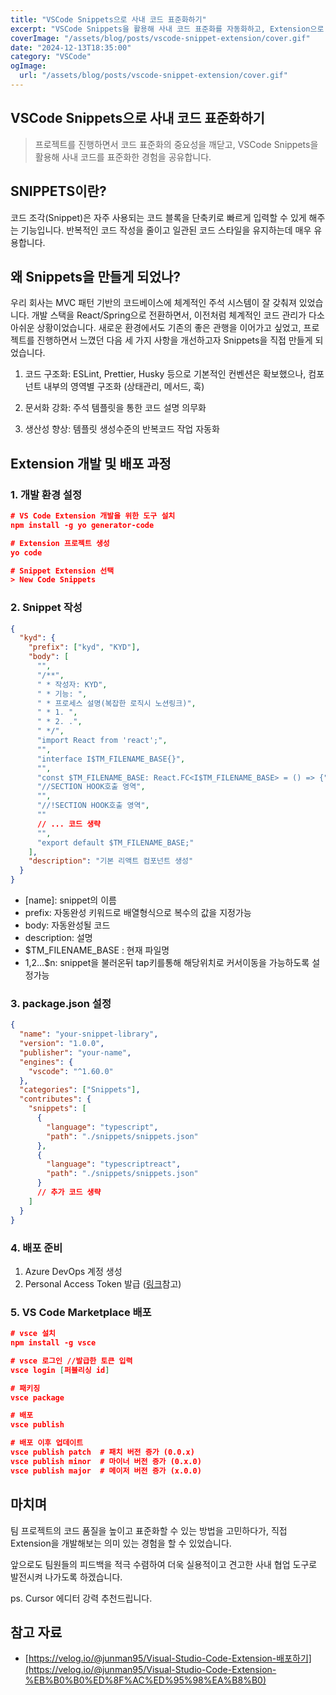 ```yaml
---
title: "VSCode Snippets으로 사내 코드 표준화하기"
excerpt: "VSCode Snippets을 활용해 사내 코드 표준화를 자동화하고, Extension으로 배포한 경험을 공유합니다."
coverImage: "/assets/blog/posts/vscode-snippet-extension/cover.gif"
date: "2024-12-13T18:35:00"
category: "VSCode"
ogImage:
  url: "/assets/blog/posts/vscode-snippet-extension/cover.gif"
---
```


## VSCode Snippets으로 사내 코드 표준화하기

> 프로젝트를 진행하면서 코드 표준화의 중요성을 깨닫고, VSCode Snippets을 활용해 사내 코드를 표준화한 경험을 공유합니다.

## SNIPPETS이란?

코드 조각(Snippet)은 자주 사용되는 코드 블록을 단축키로 빠르게 입력할 수 있게 해주는 기능입니다. 반복적인 코드 작성을 줄이고 일관된 코드 스타일을 유지하는데 매우 유용합니다.

## 왜 Snippets을 만들게 되었나?

우리 회사는 MVC 패턴 기반의 코드베이스에 체계적인 주석 시스템이 잘 갖춰져 있었습니다. 개발 스택을 React/Spring으로 전환하면서, 이전처럼 체계적인 코드 관리가 다소 아쉬운 상황이었습니다. 새로운 환경에서도 기존의 좋은 관행을 이어가고 싶었고, 프로젝트를 진행하면서 느꼈던 다음 세 가지 사항을 개선하고자 Snippets을 직접 만들게 되었습니다.

1. 코드 구조화: ESLint, Prettier, Husky 등으로 기본적인 컨벤션은 확보했으나, 컴포넌트 내부의 영역별 구조화 (상태관리, 메서드, 훅)

2. 문서화 강화: 주석 템플릿을 통한 코드 설명 의무화

3. 생산성 향상: 템플릿 생성수준의 반복코드 작업 자동화

## Extension 개발 및 배포 과정

### 1. 개발 환경 설정

```json
# VS Code Extension 개발을 위한 도구 설치
npm install -g yo generator-code

# Extension 프로젝트 생성
yo code

# Snippet Extension 선택
> New Code Snippets
```

### 2. Snippet 작성

```json
{
  "kyd": {
    "prefix": ["kyd", "KYD"],
    "body": [
      "",
      "/**",
      " * 작성자: KYD",
      " * 기능: ",
      " * 프로세스 설명(복잡한 로직시 노션링크)",
      " * 1. ",
      " * 2. .",
      " */",
      "import React from 'react';",
      "",
      "interface I$TM_FILENAME_BASE{}",
      "",
      "const $TM_FILENAME_BASE: React.FC<I$TM_FILENAME_BASE> = () => {",
      "//SECTION HOOK호출 영역",
      "",
      "//!SECTION HOOK호출 영역",
      ""
      // ... 코드 생략
      "",
      "export default $TM_FILENAME_BASE;"
    ],
    "description": "기본 리액트 컴포넌트 생성"
  }
}
```

- [name]: snippet의 이름
- prefix: 자동완성 키워드로 배열형식으로 복수의 값을 지정가능
- body: 자동완성될 코드
- description: 설명
- $TM_FILENAME_BASE : 현재 파일명
- $1,$2…$n: snippet을 불러온뒤 tap키를통해 해당위치로 커서이동을 가능하도록 설정가능

### 3. package.json 설정

```json
{
  "name": "your-snippet-library",
  "version": "1.0.0",
  "publisher": "your-name",
  "engines": {
    "vscode": "^1.60.0"
  },
  "categories": ["Snippets"],
  "contributes": {
    "snippets": [
      {
        "language": "typescript",
        "path": "./snippets/snippets.json"
      },
      {
        "language": "typescriptreact",
        "path": "./snippets/snippets.json"
      }
      // 추가 코드 생략
    ]
  }
}
```

### 4. 배포 준비

1. Azure DevOps 계정 생성
2. Personal Access Token 발급 ([링크](https://learn.microsoft.com/ko-kr/azure/devops/organizations/accounts/use-personal-access-tokens-to-authenticate?view=azure-devops&tabs=Windows)참고)

### 5. VS Code Marketplace 배포

```json
# vsce 설치
npm install -g vsce

# vsce 로그인 //발급한 토큰 입력
vsce login [퍼블리싱 id]

# 패키징
vsce package

# 배포
vsce publish

# 배포 이후 업데이트
vsce publish patch  # 패치 버전 증가 (0.0.x)
vsce publish minor  # 마이너 버전 증가 (0.x.0)
vsce publish major  # 메이저 버전 증가 (x.0.0)
```

## 마치며

팀 프로젝트의 코드 품질을 높이고 표준화할 수 있는 방법을 고민하다가, 직접 Extension을 개발해보는 의미 있는 경험을 할 수 있었습니다.

앞으로도 팀원들의 피드백을 적극 수렴하여 더욱 실용적이고 견고한 사내 협업 도구로 발전시켜 나가도록 하겠습니다.

ps. Cursor 에디터 강력 추천드립니다.

## 참고 자료

- [https://velog.io/@junman95/Visual-Studio-Code-Extension-배포하기](https://velog.io/@junman95/Visual-Studio-Code-Extension-%EB%B0%B0%ED%8F%AC%ED%95%98%EA%B8%B0)
